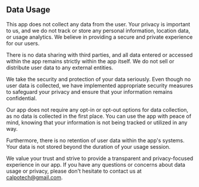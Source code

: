 ## Data Usage

This app does not collect any data from the user. Your privacy is important to us, and we do not track or store any personal information, location data, or usage analytics. We believe in providing a secure and private experience for our users.

There is no data sharing with third parties, and all data entered or accessed within the app remains strictly within the app itself. We do not sell or distribute user data to any external entities.

We take the security and protection of your data seriously. Even though no user data is collected, we have implemented appropriate security measures to safeguard your privacy and ensure that your information remains confidential.

Our app does not require any opt-in or opt-out options for data collection, as no data is collected in the first place. You can use the app with peace of mind, knowing that your information is not being tracked or utilized in any way.

Furthermore, there is no retention of user data within the app's systems. Your data is not stored beyond the duration of your usage session.

We value your trust and strive to provide a transparent and privacy-focused experience in our app. If you have any questions or concerns about data usage or privacy, please don't hesitate to contact us at [calpotech@gmail.com](mailto:calpotech@gmail.com).

